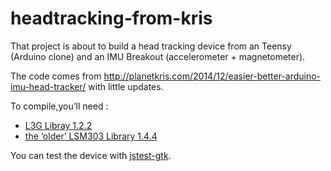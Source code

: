 # headtracking-from-kris

That project is about to build a head tracking device from an Teensy (Arduino clone) and an IMU Breakout (accelerometer + magnetometer).

The code comes from http://planetkris.com/2014/12/easier-better-arduino-imu-head-tracker/ with little updates.

To compile,you’ll need :

  - [L3G Libray 1.2.2](https://github.com/pololu/l3g-arduino)
  - [the ‘older’ LSM303 Library 1.4.4](https://github.com/pololu/lsm303-arduino/archive/1.4.4.zip)

You can test the device with [jstest-gtk](https://github.com/Grumbel/jstest-gtk).

